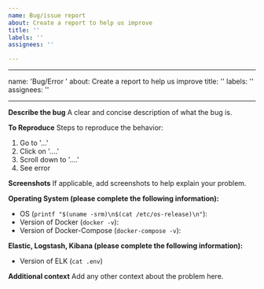 ```yaml
---
name: Bug/issue report
about: Create a report to help us improve
title: ''
labels: ''
assignees: ''

---
```


---
name: 'Bug/Error '
about: Create a report to help us improve
title: ''
labels: ''
assignees: ''

---

**Describe the bug**
A clear and concise description of what the bug is.

**To Reproduce**
Steps to reproduce the behavior:
1. Go to '...'
2. Click on '....'
3. Scroll down to '....'
4. See error

**Screenshots**
If applicable, add screenshots to help explain your problem.

**Operating System (please complete the following information):**
 - OS (`printf "$(uname -srm)\n$(cat /etc/os-release)\n"`):
 - Version of Docker (`docker -v`):
 - Version of Docker-Compose (`docker-compose -v`):

**Elastic, Logstash, Kibana (please complete the following information):**
 - Version of ELK (`cat .env`)

**Additional context**
Add any other context about the problem here.
